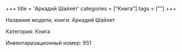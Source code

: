 +++
title = 'Аркадий Шайхет'
categories = ["Книга"]
tags = [""]
+++

Название модели, книги: Аркадий Шайхет

Категория: Книга

Инвентаризационный номер: 951

